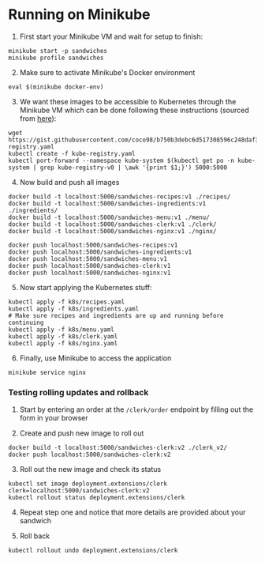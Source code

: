 # Running on Minikube

1. First start your Minikube VM and wait for setup to finish:
  ```shell
  minikube start -p sandwiches
  minikube profile sandwiches
  ```

2. Make sure to activate Minikube's Docker environment
  ```shell
  eval $(minikube docker-env)
  ```

3. We want these images to be accessible to Kubernetes through the Minikube VM which can be done following these instructions (sourced from [here](https://blog.hasura.io/sharing-a-local-registry-for-minikube-37c7240d0615/)):
  ```shell
  wget https://gist.githubusercontent.com/coco98/b750b3debc6d517308596c248daf3bb1/raw/6efc11eb8c2dce167ba0a5e557833cc4ff38fa7c/kube-registry.yaml
  kubectl create -f kube-registry.yaml
  kubectl port-forward --namespace kube-system $(kubectl get po -n kube-system | grep kube-registry-v0 | \awk '{print $1;}') 5000:5000
  ```

4. Now build and push all images
  ```shell
  docker build -t localhost:5000/sandwiches-recipes:v1 ./recipes/
  docker build -t localhost:5000/sandwiches-ingredients:v1 ./ingredients/
  docker build -t localhost:5000/sandwiches-menu:v1 ./menu/
  docker build -t localhost:5000/sandwiches-clerk:v1 ./clerk/
  docker build -t localhost:5000/sandwiches-nginx:v1 ./nginx/

  docker push localhost:5000/sandwiches-recipes:v1
  docker push localhost:5000/sandwiches-ingredients:v1
  docker push localhost:5000/sandwiches-menu:v1
  docker push localhost:5000/sandwiches-clerk:v1
  docker push localhost:5000/sandwiches-nginx:v1
  ```

5. Now start applying the Kubernetes stuff:
  ```shell
  kubectl apply -f k8s/recipes.yaml
  kubectl apply -f k8s/ingredients.yaml
  # Make sure recipes and ingredients are up and running before continuing
  kubectl apply -f k8s/menu.yaml
  kubectl apply -f k8s/clerk.yaml
  kubectl apply -f k8s/nginx.yaml
  ```

6. Finally, use Minikube to access the application
  ```shell
  minikube service nginx
  ```


### Testing rolling updates and rollback

1. Start by entering an order at the `/clerk/order` endpoint by filling out the form in your browser

2. Create and push new image to roll out
  ```shell
  docker build -t localhost:5000/sandwiches-clerk:v2 ./clerk_v2/
  docker push localhost:5000/sandwiches-clerk:v2
  ```

3. Roll out the new image and check its status
  ```shell
  kubectl set image deployment.extensions/clerk clerk=localhost:5000/sandwiches-clerk:v2
  kubectl rollout status deployment.extensions/clerk
  ```

4. Repeat step one and notice that more details are provided about your sandwich

5. Roll back
  ```shell
  kubectl rollout undo deployment.extensions/clerk
  ```
